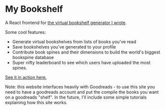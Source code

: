 # My Bookshelf

A React frontend for [the virtual bookshelf generator I wrote](https://github.com/nuffertaylor/bookshelf-ts-site).

Some cool features:

- Generate virtual bookshelves from lists of books you've read
- Save bookshelves you've generated to your profile
- Contribute book spines and their dimensions to build the world's biggest bookspine database
- Super nifty leaderboard to see which users have uploaded the most spines.

[See it in action here.](https://bookshelf-lime.vercel.app)

Note: this website interfaces heavily with Goodreads - to use this site you need to have a goodreads account and put the compile the books you want on a goodreads "shelf". In the future, I'll include some simple tutorials explaining how this site works.
